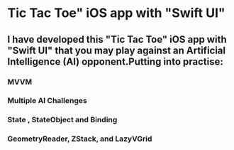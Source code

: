 # Tic Tac Toe" iOS app with "Swift UI"
## I have developed this "Tic Tac Toe" iOS app with "Swift UI" that you may play against an Artificial Intelligence (AI) opponent.Putting into practise: 
###  MVVM
###  Multiple AI Challenges
###  State , StateObject and Binding
###  GeometryReader, ZStack, and LazyVGrid

